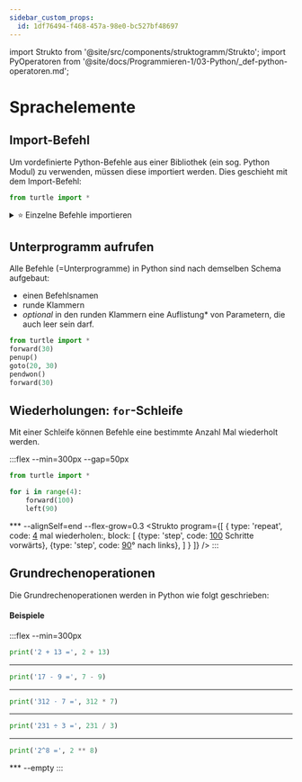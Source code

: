 ```yaml
---
sidebar_custom_props:
  id: 1df76494-f468-457a-98e0-bc527bf48697
---
```


import Strukto from '@site/src/components/struktogramm/Strukto';
import PyOperatoren from '@site/docs/Programmieren-1/03-Python/_def-python-operatoren.md';

# Sprachelemente

## Import-Befehl
Um vordefinierte Python-Befehle aus einer Bibliothek (ein sog. Python Modul) zu verwenden, müssen diese importiert werden. Dies geschieht mit dem Import-Befehl:

```py
from turtle import *
```

<details>
<summary>⭐️ Einzelne Befehle importieren</summary>
Es ist auch möglich, nur einzelne Befehle (Unterprogramme) aus einer Bibliothek zu importieren.

```py live_py slim
from math import floor, ceil

print('Zahl:', 13.1)
print('Abgerundet:', floor(13.1))
print('Aufgerundet:', ceil(13.1)) 
```

Dies hat den Vorteil, dass eine andere Betrachter:in eine bessere Übersicht erhält, von wo welcher Befehl importiert wurde. Bei uns ist dies allerdings vernachlässigbar.
</details>

## Unterprogramm aufrufen

Alle Befehle (=Unterprogramme) in Python sind nach demselben Schema aufgebaut:

- einen Befehlsnamen
- runde Klammern
- _optional_ in den runden Klammern eine Auflistung\* von Parametern, die auch leer sein darf.

```py live_py slim
from turtle import *
forward(30)
penup()
goto(20, 30)
pendwon()
forward(30)
```

## Wiederholungen: `for`-Schleife
Mit einer Schleife können Befehle eine bestimmte Anzahl Mal wiederholt werden.

:::flex --min=300px --gap=50px
```py live_py slim
from turtle import *

for i in range(4):
    forward(100)
    left(90)
```
*** --alignSelf=end --flex-grow=0.3
<Strukto program={[
    {
        type: 'repeat', 
        code: <span><u>4</u> mal wiederholen:</span>,
        block: [
            {type: 'step', code: <span><u>100</u> Schritte vorwärts</span>},
            {type: 'step', code: <span><u>90</u>° nach links</span>},
        ]
    }
]} />
:::

## Grundrechenoperationen
Die Grundrechenoperationen werden in Python wie folgt geschrieben:

<PyOperatoren />

#### Beispiele
:::flex --min=300px
```py live_py slim
print('2 + 13 =', 2 + 13) 
```
***
```py live_py slim
print('17 - 9 =', 7 - 9) 
```
***
```py live_py slim
print('312 ⋅ 7 =', 312 * 7) 
```
***
```py live_py slim
print('231 ÷ 3 =', 231 / 3) 
```
***
```py live_py slim
print('2^8 =', 2 ** 8) 
```
*** --empty
:::
